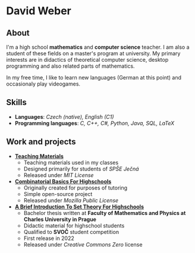# David Weber

## About
I'm a high school **mathematics** and **computer science** teacher. I am also a student of these fields on a master's program at university. My primary interests are in didactics of theoretical computer science, desktop programming and also related parts of mathematics.

In my free time, I like to learn new languages (German at this point) and occasionaly play videogames.

## Skills
- **Languages**: _Czech (native), English (C1)_
- **Programming languages**: _C, C++, C#, Python, Java, SQL, LaTeX_

## Work and projects
- [**Teaching Materials**](https://github.com/D4vEOFF/Teaching-Materials)
  - Teaching materials used in my classes
  - Designed primarily for students of *SPŠE Ječná*
  - Released under *MIT License*
- [**Combinatorial Basics For Highschools**](https://github.com/D4vEOFF/Combinatorial-Basics-For-Hishchools)
  - Originally created for purposes of tutoring
  - Simple open-source project
  - Released under *Mozilla Public License*
- [**A Brief Introduction To Set Theory For Highschools**](https://github.com/D4vEOFF/Brief-Introduction-To-Set-Theory-For-High-Schools)
  - Bachelor thesis written at **Faculty of Mathematics and Physics at Charles University in Prague**
  - Didactic material for highschool students
  - Qualified to **SVOČ** student competition
  - First release in 2022
  - Released under *Creative Commons Zero* license
